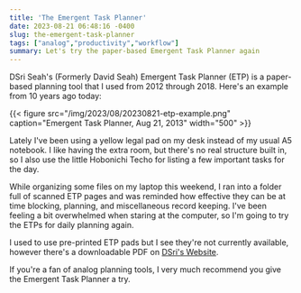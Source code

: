 ```yaml
---
title: 'The Emergent Task Planner'
date: 2023-08-21 06:48:16 -0400
slug: the-emergent-task-planner
tags: ["analog","productivity","workflow"]
summary: Let's try the paper-based Emergent Task Planner again
---
```


DSri Seah's (Formerly David Seah) Emergent Task Planner (ETP) is a paper-based planning tool that I used from 2012 through 2018. Here's an example from 10 years ago today:

{{< figure src="/img/2023/08/20230821-etp-example.png" caption="Emergent Task Planner, Aug 21, 2013" width="500" >}}

Lately I've been using a yellow legal pad on my desk instead of my usual A5 notebook. I like having the extra room, but there's no real structure built in, so I also use the little Hobonichi Techo for listing a few important tasks for the day. 

While organizing some files on my laptop this weekend, I ran into a folder full of scanned ETP pages and was reminded how effective they can be at time blocking, planning, and miscellaneous record keeping. I've been feeling a bit overwhelmed when staring at the computer, so I'm going to try the ETPs for daily planning again.

I used to use pre-printed ETP pads but I see they're not currently available, however there's a downloadable PDF on [DSri's Website](https://davidseah.com/node/the-emergent-task-planner/). 

If you're a fan of analog planning tools, I very much recommend you give the Emergent Task Planner a try.
